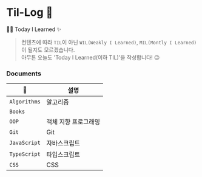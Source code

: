 # Til-Log 🔨
🧗‍♀️ Today I Learned ✨

> 컨텐츠에 따라 `TIL`이 아닌 `WIL(Weakly I Learned)`, `MIL(Montly I Learned)`이 될지도 모르겠습니다.  
> 아무튼 오늘도 'Today I Learned(이하 TIL)'을 작성합니다! :wink:

### Documents
|:file_folder:|설명|  
|---|----|
|`Algorithms`|알고리즘|
|`Books`| |
|`OOP`|객체 지향 프로그래밍|
|`Git`|Git|
|`JavaScript`|자바스크립트|
|`TypeScript`|타입스크립트|
|`CSS`|CSS|
